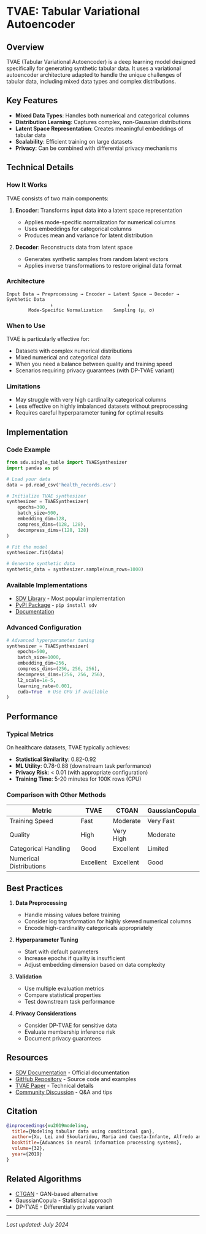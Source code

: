# TVAE: Tabular Variational Autoencoder

## Overview

TVAE (Tabular Variational Autoencoder) is a deep learning model designed specifically for generating synthetic tabular data. It uses a variational autoencoder architecture adapted to handle the unique challenges of tabular data, including mixed data types and complex distributions.

## Key Features

- **Mixed Data Types**: Handles both numerical and categorical columns
- **Distribution Learning**: Captures complex, non-Gaussian distributions
- **Latent Space Representation**: Creates meaningful embeddings of tabular data
- **Scalability**: Efficient training on large datasets
- **Privacy**: Can be combined with differential privacy mechanisms

## Technical Details

### How It Works

TVAE consists of two main components:

1. **Encoder**: Transforms input data into a latent space representation
   - Applies mode-specific normalization for numerical columns
   - Uses embeddings for categorical columns
   - Produces mean and variance for latent distribution

2. **Decoder**: Reconstructs data from latent space
   - Generates synthetic samples from random latent vectors
   - Applies inverse transformations to restore original data format

### Architecture

```
Input Data → Preprocessing → Encoder → Latent Space → Decoder → Synthetic Data
                ↓                           ↓
        Mode-Specific Normalization    Sampling (μ, σ)
```

### When to Use

TVAE is particularly effective for:
- Datasets with complex numerical distributions
- Mixed numerical and categorical data
- When you need a balance between quality and training speed
- Scenarios requiring privacy guarantees (with DP-TVAE variant)

### Limitations

- May struggle with very high cardinality categorical columns
- Less effective on highly imbalanced datasets without preprocessing
- Requires careful hyperparameter tuning for optimal results

## Implementation

### Code Example

```python
from sdv.single_table import TVAESynthesizer
import pandas as pd

# Load your data
data = pd.read_csv('health_records.csv')

# Initialize TVAE synthesizer
synthesizer = TVAESynthesizer(
    epochs=300,
    batch_size=500,
    embedding_dim=128,
    compress_dims=(128, 128),
    decompress_dims=(128, 128)
)

# Fit the model
synthesizer.fit(data)

# Generate synthetic data
synthetic_data = synthesizer.sample(num_rows=1000)
```

### Available Implementations

- [SDV Library](https://github.com/sdv-dev/SDV) - Most popular implementation
- [PyPI Package](https://pypi.org/project/sdv/) - `pip install sdv`
- [Documentation](https://docs.sdv.dev/sdv/single-table-data/modeling/synthesizers/tvaesynthesizer)

### Advanced Configuration

```python
# Advanced hyperparameter tuning
synthesizer = TVAESynthesizer(
    epochs=500,
    batch_size=1000,
    embedding_dim=256,
    compress_dims=(256, 256, 256),
    decompress_dims=(256, 256, 256),
    l2_scale=1e-5,
    learning_rate=0.001,
    cuda=True  # Use GPU if available
)
```

## Performance

### Typical Metrics

On healthcare datasets, TVAE typically achieves:
- **Statistical Similarity**: 0.82-0.92
- **ML Utility**: 0.78-0.88 (downstream task performance)
- **Privacy Risk**: < 0.01 (with appropriate configuration)
- **Training Time**: 5-20 minutes for 100K rows (CPU)

### Comparison with Other Methods

| Metric | TVAE | CTGAN | GaussianCopula |
|--------|------|-------|----------------|
| Training Speed | Fast | Moderate | Very Fast |
| Quality | High | Very High | Moderate |
| Categorical Handling | Good | Excellent | Limited |
| Numerical Distributions | Excellent | Excellent | Good |

## Best Practices

1. **Data Preprocessing**
   - Handle missing values before training
   - Consider log transformation for highly skewed numerical columns
   - Encode high-cardinality categoricals appropriately

2. **Hyperparameter Tuning**
   - Start with default parameters
   - Increase epochs if quality is insufficient
   - Adjust embedding dimension based on data complexity

3. **Validation**
   - Use multiple evaluation metrics
   - Compare statistical properties
   - Test downstream task performance

4. **Privacy Considerations**
   - Consider DP-TVAE for sensitive data
   - Evaluate membership inference risk
   - Document privacy guarantees

## Resources

- [SDV Documentation](https://docs.sdv.dev/) - Official documentation
- [GitHub Repository](https://github.com/sdv-dev/SDV) - Source code and examples
- [TVAE Paper](https://arxiv.org/abs/1907.00503) - Technical details
- [Community Discussion](https://github.com/sdv-dev/SDV/discussions) - Q&A and tips

## Citation

```bibtex
@inproceedings{xu2019modeling,
  title={Modeling tabular data using conditional gan},
  author={Xu, Lei and Skoularidou, Maria and Cuesta-Infante, Alfredo and Veeramachaneni, Kalyan},
  booktitle={Advances in neural information processing systems},
  volume={32},
  year={2019}
}
```

## Related Algorithms

- [CTGAN](ctgan.md) - GAN-based alternative
- GaussianCopula - Statistical approach
- DP-TVAE - Differentially private variant

---
*Last updated: July 2024*